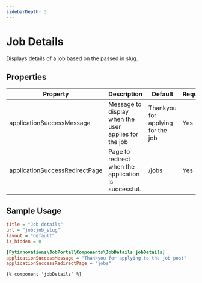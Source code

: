 ```yaml
---
sidebarDepth: 3
---
```


# Job Details 

Displays details of a job based on the passed in slug. 

## Properties

| Property                       | Description                                          | Default                           | Required |
|--------------------------------|------------------------------------------------------|-----------------------------------|----------|
| applicationSuccessMessage      | Message to display when the user applies for the job | Thankyou for applying for the job | Yes      |
| applicationSuccessRedirectPage | Page to redirect when the application is successful. | /jobs                             | Yes      |


## Sample Usage
  
  ```ini
  title = "Job details"
  url = "job:job_slug"
  layout = "default"
  is_hidden = 0
  
  [Fytinnovations\JobPortal\Components\JobDetails jobDetails]
  applicationSuccessMessage = "Thankyou for applying to the job post"
  applicationSuccessRedirectPage = "jobs"
  ```
  ```twig
  {% component 'jobDetails' %}
  ```

